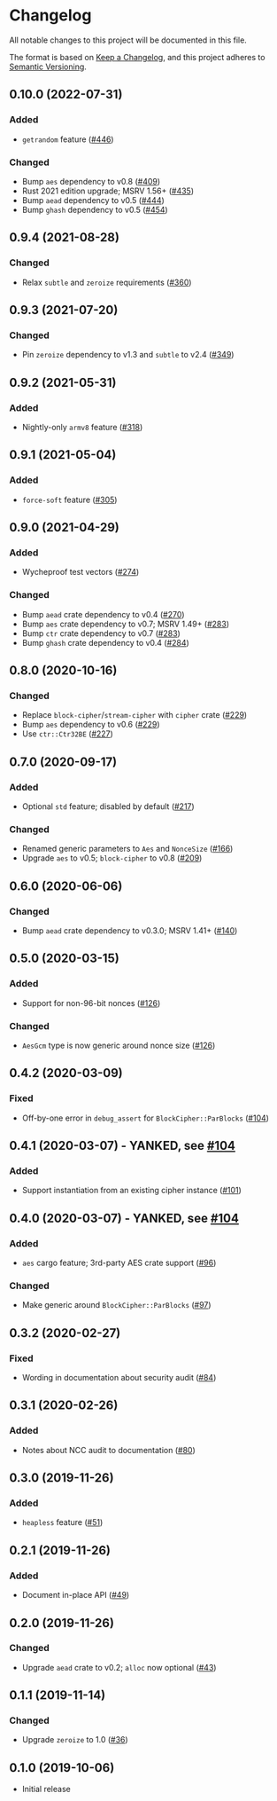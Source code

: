 # Changelog
All notable changes to this project will be documented in this file.

The format is based on [Keep a Changelog](https://keepachangelog.com/en/1.0.0/),
and this project adheres to [Semantic Versioning](https://semver.org/spec/v2.0.0.html).

## 0.10.0 (2022-07-31)
### Added
- `getrandom` feature ([#446])

### Changed
- Bump `aes` dependency to v0.8 ([#409])
- Rust 2021 edition upgrade; MSRV 1.56+ ([#435])
- Bump `aead` dependency to v0.5 ([#444])
- Bump `ghash` dependency to v0.5 ([#454])

[#409]: https://github.com/RustCrypto/AEADs/pull/409
[#435]: https://github.com/RustCrypto/AEADs/pull/435
[#444]: https://github.com/RustCrypto/AEADs/pull/444
[#446]: https://github.com/RustCrypto/AEADs/pull/446
[#454]: https://github.com/RustCrypto/AEADs/pull/454

## 0.9.4 (2021-08-28)
### Changed
- Relax `subtle` and `zeroize` requirements ([#360])

[#360]: https://github.com/RustCrypto/AEADs/pull/360

## 0.9.3 (2021-07-20)
### Changed
- Pin `zeroize` dependency to v1.3 and `subtle` to v2.4 ([#349])

[#349]: https://github.com/RustCrypto/AEADs/pull/349

## 0.9.2 (2021-05-31)
### Added
- Nightly-only `armv8` feature ([#318])

[#318]: https://github.com/RustCrypto/AEADs/pull/318

## 0.9.1 (2021-05-04)
### Added
- `force-soft` feature ([#305])

[#305]: https://github.com/RustCrypto/AEADs/pull/305

## 0.9.0 (2021-04-29)
### Added
- Wycheproof test vectors ([#274])

### Changed
- Bump `aead` crate dependency to v0.4 ([#270])
- Bump `aes` crate dependency to v0.7; MSRV 1.49+ ([#283])
- Bump `ctr` crate dependency to v0.7 ([#283])
- Bump `ghash` crate dependency to v0.4 ([#284])

[#270]: https://github.com/RustCrypto/AEADs/pull/270
[#274]: https://github.com/RustCrypto/AEADs/pull/274
[#283]: https://github.com/RustCrypto/AEADs/pull/283
[#284]: https://github.com/RustCrypto/AEADs/pull/284

## 0.8.0 (2020-10-16)
### Changed
- Replace `block-cipher`/`stream-cipher` with `cipher` crate ([#229])
- Bump `aes` dependency to v0.6 ([#229])
- Use `ctr::Ctr32BE` ([#227])

[#229]: https://github.com/RustCrypto/AEADs/pull/229
[#227]: https://github.com/RustCrypto/AEADs/pull/227

## 0.7.0 (2020-09-17)
### Added
- Optional `std` feature; disabled by default ([#217])

### Changed
- Renamed generic parameters to `Aes` and `NonceSize` ([#166])
- Upgrade `aes` to v0.5; `block-cipher` to v0.8 ([#209])

[#217]: https://github.com/RustCrypto/AEADs/pull/217
[#209]: https://github.com/RustCrypto/AEADs/pull/209
[#166]: https://github.com/RustCrypto/AEADs/pull/166

## 0.6.0 (2020-06-06)
### Changed
- Bump `aead` crate dependency to v0.3.0; MSRV 1.41+ ([#140])

[#140]: https://github.com/RustCrypto/AEADs/pull/140

## 0.5.0 (2020-03-15)
### Added
- Support for non-96-bit nonces ([#126])

### Changed
- `AesGcm` type is now generic around nonce size ([#126])

[#126]:  https://github.com/RustCrypto/AEADs/pull/126

## 0.4.2 (2020-03-09)
### Fixed
- Off-by-one error in `debug_assert` for `BlockCipher::ParBlocks` ([#104])

[#104]: https://github.com/RustCrypto/AEADs/pull/104

## 0.4.1 (2020-03-07) - YANKED, see [#104]
### Added
- Support instantiation from an existing cipher instance ([#101])

[#101]: https://github.com/RustCrypto/AEADs/pull/101

## 0.4.0 (2020-03-07) - YANKED, see [#104]
### Added
- `aes` cargo feature; 3rd-party AES crate support ([#96])

### Changed
- Make generic around `BlockCipher::ParBlocks` ([#97])

[#96]: https://github.com/RustCrypto/AEADs/pull/96
[#97]: https://github.com/RustCrypto/AEADs/pull/97

## 0.3.2 (2020-02-27)
### Fixed
- Wording in documentation about security audit ([#84])

[#84]: https://github.com/RustCrypto/AEADs/pull/84

## 0.3.1 (2020-02-26)
### Added
- Notes about NCC audit to documentation ([#80])

[#80]: https://github.com/RustCrypto/AEADs/pull/80

## 0.3.0 (2019-11-26)
### Added
- `heapless` feature ([#51])

[#51]: https://github.com/RustCrypto/AEADs/pull/51

## 0.2.1 (2019-11-26)
### Added
- Document in-place API ([#49])

[#49]: https://github.com/RustCrypto/AEADs/pull/49

## 0.2.0 (2019-11-26)
### Changed
- Upgrade `aead` crate to v0.2; `alloc` now optional ([#43])

[#43]: https://github.com/RustCrypto/AEADs/pull/43

## 0.1.1 (2019-11-14)
### Changed
- Upgrade `zeroize` to 1.0 ([#36])

[#36]: https://github.com/RustCrypto/AEADs/pull/36

## 0.1.0 (2019-10-06)
- Initial release

